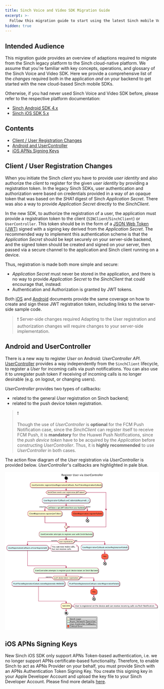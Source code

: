 ```yaml
---
title: Sinch Voice and Video SDK Migration Guide
excerpt: >-
  Follow this migration guide to start using the latest Sinch mobile Voice and Video SDKs.
hidden: true
---
```


## Intended Audience

This migration guide provides an overview of adaptions required to migrate from the Sinch legacy platform to the Sinch cloud-native platform. We assume that you're familiar with key concepts, operations, and glossary of the Sinch Voice and Video SDK. Here we provide a comprehensive list of the _changes_ required both in the application _and_ on your backend to get started with the new cloud-based Sinch mobile SDKs.

Otherwise, if you had never used Sinch Voice and Video SDK before, please refer to the respective platform documentation:
- [Sinch Android SDK 4.x](doc:voice-for-android-cloud)
- [Sinch iOS SDK 5.x](doc:voice-ios-cloud)

## Contents

- [Client / User Registration Changes](doc:voice-ios-android-cloud-migration#common-registration-changes)
- [Android and UserController](doc:voice-ios-android-cloud-migration#android-and-usercontroller)
- [iOS APNs Signing Keys](doc:voice-ios-android-cloud-migration#ios-apns-signing-keys)

## Client / User Registration Changes

When you initiate the Sinch _client_ you have to provide _user identity_ and also authorize the _client_ to register for the given _user identity_ by providing a registration token. In the legacy Sinch SDKs, user authentication and authorization were based on credentials provided in a way of an opaque token that was based on the _SHA1_ digest of Sinch _Application Secret_. There was also a way to provide _Application Secret_ directly to the _SinchClient_.

In the new SDK, to authorize the registration of a user, the application must provide a registration token to the client (`SINClient`/`SinchClient`) or `UserController`. This token should be in the form of a [JSON Web Token (JWT)](https://jwt.io/) signed with a signing key derived from the _Application Secret_. The recommended way to implement this authentication scheme is that the _Application Secret_ should be kept securely on your server-side backend, and the signed token should be created and signed on your server, then passed via a secure channel to the application and Sinch client running on a device.

Thus, registration is made both more simple and secure:
- _Application Secret_ must never be stored in the application, and there is no way to provide _Application Secret_ to the _SinchClient_ that could encourage that, instead:
- Authentication and Authorization is granted by JWT tokens. 

Both [iOS](doc:voice-ios-cloud-auth) and [Android](doc:voice-android-cloud-application-authentication) documents provide the same coverage on how to create and sign these JWT registration token, including links to the server-side sample code.

> ❗️ Server-side changes required
> Adapting to the User registration and authorization changes will require changes to your server-side implementation.

## Android and UserController

There is a new way to register _User_ on Android: _UserController API_. [UserController](voice-for-android-cloud/reference/com/sinch/android/rtc/UserController.html) provides a way independently from the `SinchClient` lifecycle, to register a _User_ for incoming calls via push notifications. You can also use it to unregister push token if receiving of incoming calls is no longer desirable (e.g. on logout, or changing users).

_UserController_ provides two types of callbacks:
- related to the general _User_ registration on Sinch backend;
- related to the push device token registration.

> ❗️
>
> Though the use of _UserController_ is __optional__ for the FCM Push Notification case, since the _SinchClient_ can 
> register itself to receive FCM Push, it is __mandatory__ for the Huawei Push Notifications, since the _push device
> token_ have to be acquired by the _Application_ before constructing _UserController_.
> Thus, it is __highly recommended__ to use _UserController_ in both cases.

The action flow diagram of the _User_ registration via _UserController_ is provided below. _UserController_'s callbacks are highlighted in pale blue.

![Registering User via UserController](voice-for-android-cloud\images\usercontroller-callbacks.pu.png)


## iOS APNs Signing Keys

New Sinch iOS SDK only support APNs Token-based authentication, i.e. we no longer support APNs certificate-based functionality. Therefore, to enable Sinch to act as APNs Provider on your behalf, you must provide Sinch with an APNs Authentication Token Signing Key. You create this signing key in your Apple Developer Account and upload the key file to your Sinch Developer Account. Please find more details [here](doc:voice-ios-cloud-push-notifications-callkit#configuring-an-apns-authentication-signing-key).
